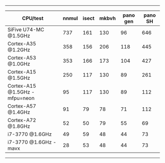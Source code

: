 ***
|CPU/test| nnmul | isect | mkbvh | pano gen | pano SH |
|--------|--------|-----|--------|-----|-----|
| SiFive U74-MC @1.5GHz | 737 | 161 | 130 | 96 | 646 |
| Cortex-A35 @1.2GHz | 358 | 156 | 206  | 118 | 445  |
| Cortex-A53 @1.0GHz | 353  | 166 | 173  | 104 | 427  |
| Cortex-A15 @1.5GHz | 250 | 117  | 130  | 89 | 261  |
| Cortex-A15 @1.5GHz -mfpu=neon | 95 | 117  | 130  | 89 | 112  |
| Cortex-A57 @1.4GHz | 91 | 79 | 78 | 71 | 112 |
| Cortex-A72 @1.8GHz | 52 | 50  | 79  | 55 | 69 |
| i7-3770 @1.6GHz    | 49 | 59  | 48  | 44  | 73  |
| i7-3770 @1.6GHz -mavx | 28 | 53  | 48  | 44  | 73  |
***

